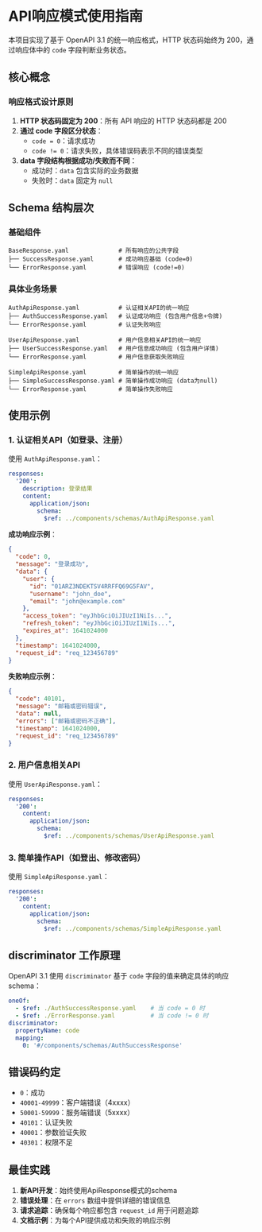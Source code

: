 # API响应模式使用指南

本项目实现了基于 OpenAPI 3.1 的统一响应格式，HTTP 状态码始终为 200，通过响应体中的 `code` 字段判断业务状态。

## 核心概念

### 响应格式设计原则

1. **HTTP 状态码固定为 200**：所有 API 响应的 HTTP 状态码都是 200
2. **通过 code 字段区分状态**：
   - `code = 0`：请求成功
   - `code != 0`：请求失败，具体错误码表示不同的错误类型
3. **data 字段结构根据成功/失败而不同**：
   - 成功时：`data` 包含实际的业务数据
   - 失败时：`data` 固定为 `null`

## Schema 结构层次

### 基础组件

```
BaseResponse.yaml              # 所有响应的公共字段
├── SuccessResponse.yaml       # 成功响应基础 (code=0)
└── ErrorResponse.yaml         # 错误响应 (code!=0)
```

### 具体业务场景

```
AuthApiResponse.yaml           # 认证相关API的统一响应
├── AuthSuccessResponse.yaml   # 认证成功响应 (包含用户信息+令牌)
└── ErrorResponse.yaml         # 认证失败响应

UserApiResponse.yaml           # 用户信息相关API的统一响应
├── UserSuccessResponse.yaml   # 用户信息成功响应 (包含用户详情)
└── ErrorResponse.yaml         # 用户信息获取失败响应

SimpleApiResponse.yaml         # 简单操作的统一响应
├── SimpleSuccessResponse.yaml # 简单操作成功响应 (data为null)
└── ErrorResponse.yaml         # 简单操作失败响应
```

## 使用示例

### 1. 认证相关API（如登录、注册）

使用 `AuthApiResponse.yaml`：

```yaml
responses:
  '200':
    description: 登录结果
    content:
      application/json:
        schema:
          $ref: ../components/schemas/AuthApiResponse.yaml
```

**成功响应示例**：
```json
{
  "code": 0,
  "message": "登录成功",
  "data": {
    "user": {
      "id": "01ARZ3NDEKTSV4RRFFQ69G5FAV",
      "username": "john_doe",
      "email": "john@example.com"
    },
    "access_token": "eyJhbGciOiJIUzI1NiIs...",
    "refresh_token": "eyJhbGciOiJIUzI1NiIs...",
    "expires_at": 1641024000
  },
  "timestamp": 1641024000,
  "request_id": "req_123456789"
}
```

**失败响应示例**：
```json
{
  "code": 40101,
  "message": "邮箱或密码错误",
  "data": null,
  "errors": ["邮箱或密码不正确"],
  "timestamp": 1641024000,
  "request_id": "req_123456789"
}
```

### 2. 用户信息相关API

使用 `UserApiResponse.yaml`：

```yaml
responses:
  '200':
    content:
      application/json:
        schema:
          $ref: ../components/schemas/UserApiResponse.yaml
```

### 3. 简单操作API（如登出、修改密码）

使用 `SimpleApiResponse.yaml`：

```yaml
responses:
  '200':
    content:
      application/json:
        schema:
          $ref: ../components/schemas/SimpleApiResponse.yaml
```

## discriminator 工作原理

OpenAPI 3.1 使用 `discriminator` 基于 `code` 字段的值来确定具体的响应schema：

```yaml
oneOf:
  - $ref: ./AuthSuccessResponse.yaml    # 当 code = 0 时
  - $ref: ./ErrorResponse.yaml          # 当 code != 0 时
discriminator:
  propertyName: code
  mapping:
    0: '#/components/schemas/AuthSuccessResponse'
```

## 错误码约定

- `0`：成功
- `40001-49999`：客户端错误（4xxxx）
- `50001-59999`：服务端错误（5xxxx）
- `40101`：认证失败
- `40001`：参数验证失败
- `40301`：权限不足

## 最佳实践

1. **新API开发**：始终使用ApiResponse模式的schema
2. **错误处理**：在 `errors` 数组中提供详细的错误信息
3. **请求追踪**：确保每个响应都包含 `request_id` 用于问题追踪
4. **文档示例**：为每个API提供成功和失败的响应示例 